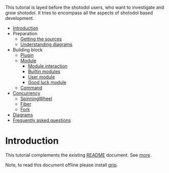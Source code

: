 This tutorial is layed before the shotodol users, who want to investigate and grow shotodol. It tries to encompass all the aspects of shotodol based development.

- [Introduction](#introduction)
- Preparation
	- [Getting the sources](getting.md)
	- [Understanding diagrams](../../diagrams/README.md)
- Building block
	- [Plugin](../../../libs/plugin/README.md)
	- [Module](module.md)
		- [Module interaction](module.md#module-interaction)
		- [Builtin modules](module.md#builtin-modules)
		- [User module](module.md#user-module)
		- [Good luck module](../../../apps/good_luck/README.md)
	- [Command](../../../core/commands/README.md)
- [Concurrency](concurrency.md)
	- [SpinningWheel](../../../libs/spinningwheel/README.md)
	- [Fiber](../../../libs/fiber/README.md)
	- [Fork](../../../core/fork/README.md)
- [Diagrams](docs/diagrams/README.md)
- [Frequently asked questions](FAQ.md)

Introduction
=============

This tutorial complements the existing [README](../../../README.md) document. See [more](../../../README.md#shotodol).

Note, to read this document offline please install [grip](http://github.com/joeyespo/grip).

